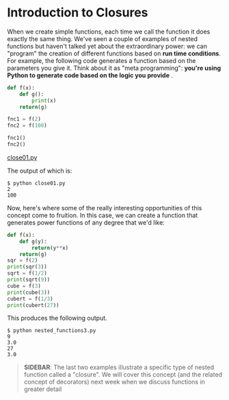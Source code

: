 # Introduction to Closures

When we create simple functions, each time we call the function it does exactly the same thing.
We've seen a couple of examples of nested functions but haven't talked yet about the extraordinary power: we can "program" the creation of different functions based on **run time conditions**. For example, the following code generates a function based on the parameters you give it. Think about it as "meta programming": **you're using Python to generate code based on the logic you provide** .

```python
def f(x):
    def g():
        print(x)
    return(g)

fnc1 = f(2)
fnc2 = f(100)

fnc1()
fnc2()
```
[close01.py](close01.py)

The output of which is:
```
$ python close01.py
2
100
```

Now, here's where some of the really interesting opportunities of this concept come to fruition. In this case, we can create a function that generates power functions of any degree that we'd like:

```python
def f(x):
    def g(y):
        return(y**x)
    return(g)
sqr = f(2)
print(sqr(3))
sqrt = f(1/2)
print(sqrt(9))
cube = f(3)
print(cube(3))
cubert = f(1/3)
print(cubert(27))
```

This produces the following output.

```
$ python nested_functions3.py
9
3.0
27
3.0
```
> __SIDEBAR__: The last two examples illustrate a specific type of nested function called a "closure". We will cover this concept (and the related concept of decorators) next week when we discuss functions in greater detail
